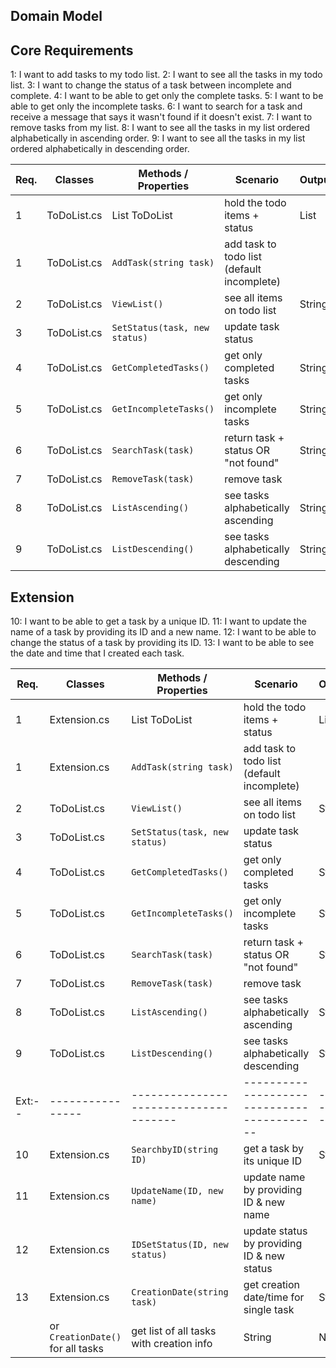 ## Domain Model

## Core Requirements
1: I want to add tasks to my todo list.
2: I want to see all the tasks in my todo list.
3: I want to change the status of a task between incomplete and complete.
4: I want to be able to get only the complete tasks.
5: I want to be able to get only the incomplete tasks.
6: I want to search for a task and receive a message that says it wasn't found if it doesn't exist.
7: I want to remove tasks from my list.
8: I want to see all the tasks in my list ordered alphabetically in ascending order.
9: I want to see all the tasks in my list ordered alphabetically in descending order.


Req.  | Classes		   | Methods / Properties				 | Scenario									| Outputs	      |
------|----------------|-------------------------------------|------------------------------------------|-----------------|
1     |ToDoList.cs	   |List<Items> ToDoList				 |hold the todo items + status				| List			  |
1     |ToDoList.cs	   |`AddTask(string task)`				 |add task to todo list (default incomplete)| 				  |
2     |ToDoList.cs	   |`ViewList()`						 |see all items on todo list				| String		  |
3     |ToDoList.cs	   |`SetStatus(task, new status)`		 |update task status						|				  |
4     |ToDoList.cs	   |`GetCompletedTasks()`				 |get only completed tasks					| String		  |
5     |ToDoList.cs	   |`GetIncompleteTasks()`				 |get only incomplete tasks					| String          |
6     |ToDoList.cs	   |`SearchTask(task)`					 |return task + status OR "not found"		| String		  |
7     |ToDoList.cs	   |`RemoveTask(task)`					 |remove task								|				  |
8     |ToDoList.cs	   |`ListAscending()`					 |see tasks alphabetically ascending		| String		  |
9     |ToDoList.cs	   |`ListDescending()`					 |see tasks alphabetically descending		| String		  |


## Extension
10: I want to be able to get a task by a unique ID.
11: I want to update the name of a task by providing its ID and a new name.
12: I want to be able to change the status of a task by providing its ID.
13: I want to be able to see the date and time that I created each task.

Req.  | Classes		   | Methods / Properties				 | Scenario									| Outputs	      | Edit:						|
------|----------------|-------------------------------------|------------------------------------------|-----------------|-----------------------------|
1     |Extension.cs	   |List<Items> ToDoList				 |hold the todo items + status				| List			  | Add ID + Creation date/time |
1     |Extension.cs	   |`AddTask(string task)`				 |add task to todo list (default incomplete)| 				  | Generate + Add ID, creation	|
2     |ToDoList.cs	   |`ViewList()`						 |see all items on todo list				| String		  |								|
3     |ToDoList.cs	   |`SetStatus(task, new status)`		 |update task status						|				  |								|
4     |ToDoList.cs	   |`GetCompletedTasks()`				 |get only completed tasks					| String		  |								|
5     |ToDoList.cs	   |`GetIncompleteTasks()`				 |get only incomplete tasks					| String          |								|
6     |ToDoList.cs	   |`SearchTask(task)`					 |return task + status OR "not found"		| String		  |								|
7     |ToDoList.cs	   |`RemoveTask(task)`					 |remove task								|				  |								|
8     |ToDoList.cs	   |`ListAscending()`					 |see tasks alphabetically ascending		| String		  |								|
9     |ToDoList.cs	   |`ListDescending()`					 |see tasks alphabetically descending		| String		  |								|
Ext:--|----------------|-------------------------------------|------------------------------------------|-----------------|------------------------------
10    |Extension.cs    |`SearchbyID(string ID)`				 |get a task by its unique ID			    | String		  |New							|
11    |Extension.cs	   |`UpdateName(ID, new name)`           |update name by providing ID & new name    |				  |New							|
12    |Extension.cs	   |`IDSetStatus(ID, new status)`        |update status by providing ID & new status|				  |New							|
13    |Extension.cs    |`CreationDate(string task)`			 |get creation date/time for single task	| String		  |New							|
					   | or `CreationDate()` for all tasks   |get list of all tasks with creation info  | String		  |New							|